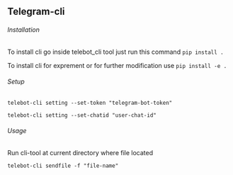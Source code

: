 
<h2>Telegram-cli</h2>


<h6> Installation </h6>

To install cli go inside telebot_cli tool just run this command 
`
 pip install .
`

To install cli for exprement or for further modification use
`
 pip install -e .
`

<h6> Setup </h6>


`
 telebot-cli setting --set-token "telegram-bot-token"
`

`telebot-cli setting --set-chatid "user-chat-id"`


<h6> Usage </h6>

Run cli-tool at current directory where file located

`
 telebot-cli sendfile -f "file-name"
`



